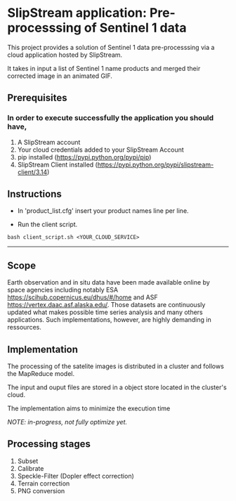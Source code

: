 
SlipStream application: Pre-processsing of Sentinel 1 data
============================================================

This project provides a solution of Sentinel 1 data pre-processsing via a cloud application hosted by SlipStream.

It takes in input a list of Sentinel 1 name products and merged their corrected image in an animated GIF.


## Prerequisites

### In order to execute successfully the application you should have,

1. A SlipStream account
1. Your cloud credentials added to your SlipStream Account
1. pip installed (https://pypi.python.org/pypi/pip)
1. SlipStream Client installed (https://pypi.python.org/pypi/slipstream-client/3.14)


## Instructions


* In 'product_list.cfg' insert your product names line per line.

* Run the client script.

`bash client_script.sh <YOUR_CLOUD_SERVICE>`

--------------------------------------------------------------------------------

Scope
------

Earth observation and in situ data have been made available online by space agencies including notably ESA https://scihub.copernicus.eu/dhus/#/home and ASF https://vertex.daac.asf.alaska.edu/. Those datasets are continuously updated what makes possible time series analysis and many others applications. Such implementations, however, are highly demanding in ressources.

Implementation
---------------

The processing of the satelite images is distributed in a cluster and follows the MapReduce model.

The input and ouput files are stored in a object store located in the cluster's cloud.

The implementation aims to minimize the execution time

*NOTE: in-progress, not fully optimize yet.*

Processing stages
-----------------

1. Subset
2. Calibrate
3. Speckle-Filter (Dopler effect correction)
4. Terrain correction
5. PNG conversion
